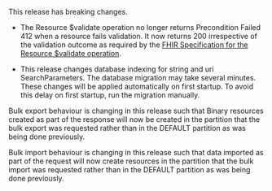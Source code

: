 
This release has breaking changes.
* The Resource $validate operation no longer returns Precondition Failed 412 when a resource fails validation.  It now returns 200 irrespective of the validation outcome as required by the [FHIR Specification for the Resource $validate operation](https://www.hl7.org/fhir/R4/resource-operation-validate.html).
  
* This release changes database indexing for string and uri SearchParameters. The database migration may take several minutes.  These changes will be applied automatically on first startup. To avoid this delay on first startup, run the migration manually.

Bulk export behaviour is changing in this release such that Binary resources created as part of the response will now be created in the partition that the bulk export was requested rather than in the DEFAULT partition as was being done previously.

Bulk import behaviour is changing in this release such that data imported as part of the request will now create resources in the partition that the bulk import was requested rather than in the DEFAULT partition as was being done previously.
